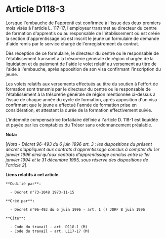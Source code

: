 # Article D118-3

Lorsque l'embauche de l'apprenti est confirmée à l'issue des deux premiers mois visés à l'article L. 117-17, l'employeur
transmet au directeur du centre de formation d'apprentis ou au responsable de l'établissement où est créée la section
d'apprentissage où est inscrit le jeune un formulaire de demande d'aide remis par le service chargé de l'enregistrement du
contrat.

Dès réception de ce formulaire, le directeur du centre ou le responsable de l'établissement transmet à la trésorerie générale
de région chargée de la liquidation et du paiement de l'aide le volet relatif au versement au titre de l'aide à l'embauche,
après apposition de son visa confirmant l'inscription du jeune.

Les volets relatifs aux versements effectués au titre du soutien à l'effort de formation sont transmis par le directeur du
centre ou le responsable de l'établissement à la trésorerie générale de région mentionnée ci-dessus à l'issue de chaque année
du cycle de formation, après apposition d'un visa confirmant que le jeune a effectué l'année de formation prise en
considération, et attestant la durée de la formation effectivement suivie.

L'indemnité compensatrice forfaitaire définie à l'article D. 118-1 est liquidée et payée par les comptables du Trésor sans
ordonnancement préalable.

**Nota:**

[*Nota - Décret 96-493 du 6 juin 1996 art. 3 : les dispositions du présent décret s'appliquent aux contrats d'apprentissage
conclus à compter du 1er janvier 1996 ainsi qu'aux contrats d'apprentissage conclus entre le 1er janvier 1994 et le 31
décembre 1995, sous réserve des dispositions de l'article 2*].

**Liens relatifs à cet article**

	**Codifié par**:

	  - Décret n°73-1048 1973-11-15

	**Créé par**:

	  - Décret n°96-493 du 6 juin 1996 - art. 1 () JORF 8 juin 1996

	**Cite**:

	  - Code du travail - art. D118-1 (M)
	  - Code du travail - art. L117-17 (M)
